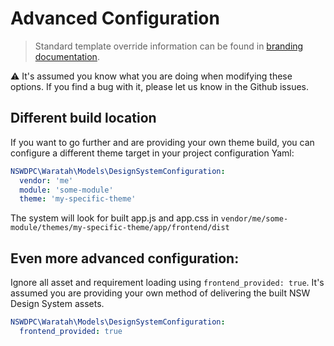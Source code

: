 # Advanced Configuration

> Standard template override information can be found in [branding documentation](./100_branding.md).

:warning: It's assumed you know what you are doing when modifying these options. If you find a bug with it, please let us know in the Github issues.

## Different build location

If you want to go further and are providing your own theme build, you can configure a different theme target in your project configuration Yaml:

```yaml
NSWDPC\Waratah\Models\DesignSystemConfiguration:
  vendor: 'me'
  module: 'some-module'
  theme: 'my-specific-theme'
```

The system will look for built app.js and app.css in `vendor/me/some-module/themes/my-specific-theme/app/frontend/dist`

## Even more advanced configuration:

Ignore all asset and requirement loading using `frontend_provided: true`. It's assumed you are providing your own method of delivering the built NSW Design System assets.

```yaml
NSWDPC\Waratah\Models\DesignSystemConfiguration:
  frontend_provided: true
```
